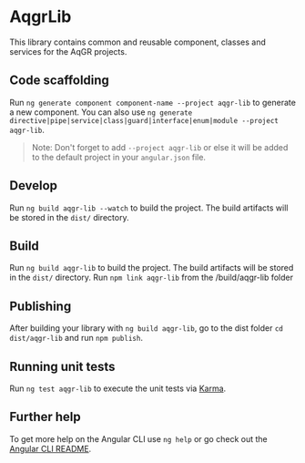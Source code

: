 # AqgrLib

This library contains common and reusable component, classes and services for the AqGR projects.

## Code scaffolding

Run `ng generate component component-name --project aqgr-lib` to generate a new component. You can also use `ng generate directive|pipe|service|class|guard|interface|enum|module --project aqgr-lib`.
> Note: Don't forget to add `--project aqgr-lib` or else it will be added to the default project in your `angular.json` file. 

## Develop

Run `ng build aqgr-lib --watch` to build the project. The build artifacts will be stored in the `dist/` directory.

## Build

Run `ng build aqgr-lib` to build the project. The build artifacts will be stored in the `dist/` directory.
Run `npm link aqgr-lib` from the /build/aqgr-lib folder

## Publishing

After building your library with `ng build aqgr-lib`, go to the dist folder `cd dist/aqgr-lib` and run `npm publish`.

## Running unit tests

Run `ng test aqgr-lib` to execute the unit tests via [Karma](https://karma-runner.github.io).

## Further help

To get more help on the Angular CLI use `ng help` or go check out the [Angular CLI README](https://github.com/angular/angular-cli/blob/master/README.md).
